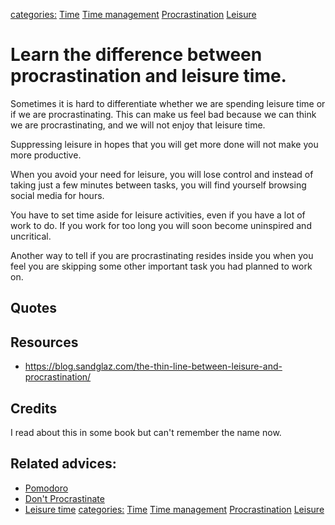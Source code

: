 [categories:](categories/index.md) [Time](../categories/Time.md) [Time management](../categories/Time%20management.md) [Procrastination](../categories/Procrastination.md) [Leisure](../categories/Leisure.md)
# Learn the difference between procrastination and leisure time.

Sometimes it is hard to differentiate whether we are spending leisure time or if we are procrastinating. This can make us feel bad because we can think we are procrastinating, and we will not enjoy that leisure time.

Suppressing leisure in hopes that you will get more done will not make you more productive. 

 When you avoid your need for leisure, you will lose control and instead of taking just a few minutes between tasks, you will find yourself browsing social media for hours.

You have to set time aside for leisure activities, even if you have a lot of work to do. If you work for too long you will soon become uninspired and uncritical.

Another way to tell if you are procrastinating resides inside you when you feel you are skipping some other important task you had planned to work on.

## Quotes



## Resources

- https://blog.sandglaz.com/the-thin-line-between-leisure-and-procrastination/

## Credits

I read about this in some book but can't remember the name now.

## Related advices:
- [Pomodoro]()
- [Don't Procrastinate](../Don't%20procrastinate)
- [Leisure time]()
[categories:](categories/index.md) [Time](../categories/Time.md) [Time management](../categories/Time%20management.md) [Procrastination](../categories/Procrastination.md) [Leisure](../categories/Leisure.md)